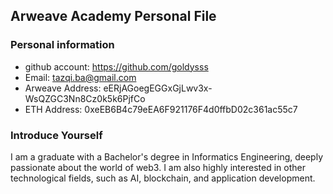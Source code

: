 ## Arweave Academy Personal File

### Personal information

- github account: https://github.com/goldysss
- Email: tazqi.ba@gmail.com
- Arweave Address: eERjAGoegEGGxGjLwv3x-WsQZGC3Nn8Cz0k5k6PjfCo
- ETH Address: 0xeEB6B4c79eEA6F921176F4d0ffbD02c361ac55c7


### Introduce Yourself
 I am a graduate with a Bachelor's degree in Informatics Engineering, deeply passionate about the world of web3. I am also highly interested in other technological fields, such as AI, blockchain, and application development.